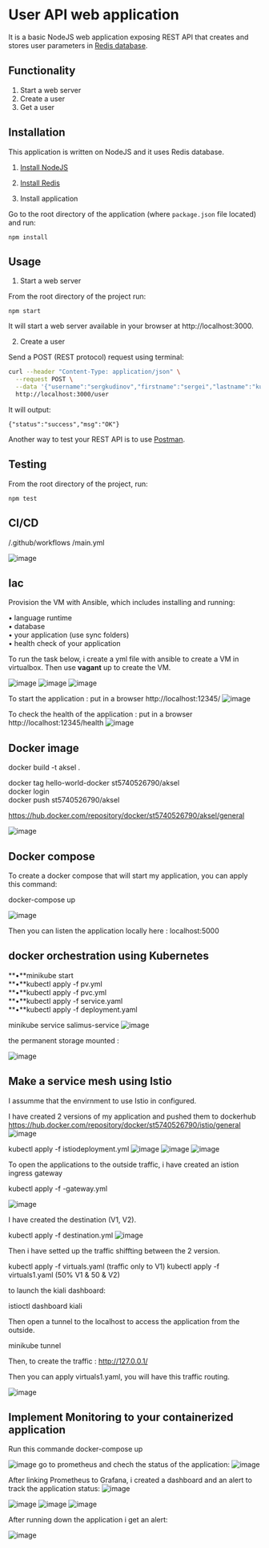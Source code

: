 # User API web application

It is a basic NodeJS web application exposing REST API that creates and stores user parameters in [Redis database](https://redis.io/).

## Functionality

1. Start a web server
2. Create a user
2. Get a user

## Installation

This application is written on NodeJS and it uses Redis database.

1. [Install NodeJS](https://nodejs.org/en/download/)

2. [Install Redis](https://redis.io/download)

3. Install application

Go to the root directory of the application (where `package.json` file located) and run:

```
npm install 
```

## Usage

1. Start a web server

From the root directory of the project run:

```
npm start
```

It will start a web server available in your browser at http://localhost:3000.

2. Create a user

Send a POST (REST protocol) request using terminal:

```bash
curl --header "Content-Type: application/json" \
  --request POST \
  --data '{"username":"sergkudinov","firstname":"sergei","lastname":"kudinov"}' \
  http://localhost:3000/user
```

It will output:

```
{"status":"success","msg":"OK"}
```

Another way to test your REST API is to use [Postman](https://www.postman.com/).



## Testing

From the root directory of the project, run:

```
npm test
```
## CI/CD

/.github/workflows
/main.yml

![image](https://github.com/salimus06/DevOps-project-DSTI/assets/148533821/793850d6-6a7e-4e19-8f9d-daf891a6e960)

## Iac

Provision the VM with Ansible, which includes installing and running:

• language runtime  
• database  
• your application (use sync folders)  
• health check of your application  

To run the task below, i create a yml file with ansible to create a VM in virtualbox.
Then use **vagant** up to create the VM.

![image](https://github.com/salimus06/DevOps-project-DSTI/assets/148533821/c20985f1-b397-4e64-ab14-a07463e24a40)
![image](https://github.com/salimus06/DevOps-project-DSTI/assets/148533821/9c03f00c-be72-43b0-943f-7e708a3ee311)
![image](https://github.com/salimus06/DevOps-project-DSTI/assets/148533821/c10e3ef4-591d-46ca-b04a-32061a0e0e1f)

To start the application : put in a browser http://localhost:12345/
![image](https://github.com/salimus06/DevOps-project-DSTI/assets/148533821/ee840113-6338-4afb-9b0d-0e82f219f29e)

To check the health of  the application : put in a browser http://localhost:12345/health
![image](https://github.com/salimus06/DevOps-project-DSTI/assets/148533821/7e3323ca-3ef5-43c0-b662-2e2425650f00)

## Docker image

docker build -t aksel .

docker tag hello-world-docker st5740526790/aksel  
docker login  
docker push st5740526790/aksel  
 
https://hub.docker.com/repository/docker/st5740526790/aksel/general  

![image](https://github.com/salimus06/DevOps-project-DSTI/assets/148533821/10969b09-fc14-480e-a862-018fa400bd79)


## Docker compose

To create a docker compose that will start my application, you can apply this command:

docker-compose up

![image](https://github.com/salimus06/DevOps-project-DSTI/assets/148533821/a9ced8ed-c9c3-4eb5-821b-6fd33308daf1)



Then you can listen the application locally here : localhost:5000
## docker orchestration using Kubernetes

**•**minikube start  
**•**kubectl apply -f pv.yml  
**•**kubectl apply -f pvc.yml  
**•**kubectl apply -f service.yaml  
**•**kubectl apply -f deployment.yaml  


minikube service salimus-service
![image](https://github.com/salimus06/DevOps-project-DSTI/assets/148533821/ce221ca2-2e5d-44bb-95b1-408e311a4a08)

the permanent storage mounted :

![image](https://github.com/salimus06/DevOps-project-DSTI/assets/148533821/96abffca-049a-4773-8104-94a3ece6c844)

## Make a service mesh using Istio

I assumme that the envirnment to use Istio in configured.

I have created 2 versions of my application and pushed them to dockerhub
https://hub.docker.com/repository/docker/st5740526790/istio/general
![image](https://github.com/salimus06/DevOps-project-DSTI/assets/148533821/de634b91-c537-4125-a421-0f978330a187)

 kubectl apply -f istiodeployment.yml
![image](https://github.com/salimus06/DevOps-project-DSTI/assets/148533821/ca80a032-8614-4867-bcf8-9d31552d245f)
![image](https://github.com/salimus06/DevOps-project-DSTI/assets/148533821/ec9d298b-f577-4bee-a1f0-7027fe563b31)
![image](https://github.com/salimus06/DevOps-project-DSTI/assets/148533821/9c9a8c65-19e8-48e4-8804-0d677985138c)

To open the applications to the outside traffic, i have created an istion ingress gateway

kubectl apply -f -gateway.yml

![image](https://github.com/salimus06/DevOps-project-DSTI/assets/148533821/1e578e88-9810-4863-b7e2-c4b0bcea691d)

I have created the destination (V1, V2).

kubectl apply -f destination.yml
![image](https://github.com/salimus06/DevOps-project-DSTI/assets/148533821/ea39c13d-10fe-4078-91b6-abb44e162957)

Then i have setted up the traffic shiffting between the 2 version.

kubectl apply -f virtuals.yaml (traffic only to V1)
kubectl apply -f virtuals1.yaml (50% V1 & 50 & V2)

to launch the kiali dashboard:

istioctl dashboard kiali

Then open a tunnel to the localhost to access the application from the outside.

minikube tunnel

Then, to create the traffic : http://127.0.0.1/


Then you can apply virtuals1.yaml, you will have this traffic routing.

![image](https://github.com/salimus06/DevOps-project-DSTI/assets/148533821/1392962a-4b72-4c9f-aa9d-c61d7957f25a)












 
 ## Implement Monitoring to your containerized application

 Run this commande docker-compose up

![image](https://github.com/salimus06/DevOps-project-DSTI/assets/148533821/2d55e968-564e-4b64-b601-9d712e8c0c41)
go to prometheus and chech the status of the application:
![image](https://github.com/salimus06/DevOps-project-DSTI/assets/148533821/4eaf1d17-60dc-4e59-9d18-fa67923d98cf)

After linking Prometheus to Grafana, i created a dashboard  and an  alert to track the application status:
![image](https://github.com/salimus06/DevOps-project-DSTI/assets/148533821/e8620cdb-e416-4b95-baee-fe6101049fce)


![image](https://github.com/salimus06/DevOps-project-DSTI/assets/148533821/74a6e767-c182-446d-81fc-d426f20048c9)
![image](https://github.com/salimus06/DevOps-project-DSTI/assets/148533821/7c3a9857-0ba4-4a42-94ea-82b71addbeee)
![image](https://github.com/salimus06/DevOps-project-DSTI/assets/148533821/132f20f4-3150-4b01-9ba9-5640688bb788)

After running down the application i get an alert:

![image](https://github.com/salimus06/DevOps-project-DSTI/assets/148533821/187b0e2b-0344-4a00-b836-2d31bdcfcc0a)









